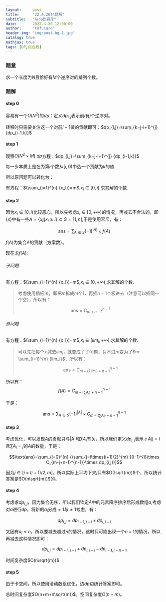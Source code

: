 ```yaml
---
layout:     post
title:      "22.4.26T4题解"
subtitle:   "从dp到容斥"
date:       2022-4-26 12:00:00
author:     "tofucurd"
header-img: "img/post-bg-1.jpg"
catalog: true
mathjax: true
tags: [DP,组合数]
---
```


### 题意

求一个长度为$N$且恰好有$M$个逆序对的排列个数。

### 题解

#### step 0

容易有一个$O(N^2)$的$dp$：定义$dp_{i,j}$表示前$i$有$j$个逆序对。

转移时只需要关注这一个对前$i-1$做的贡献即可：$dp_{i,j}=\sum_{k=j-i+1}^{j} {dp_{i-1,k}}$


#### step 1

观察$O(N^2 \times M) \ dp$方程：$dp_{i,j}=\sum_{k=j-i+1}^{j} {dp_{i-1,k}}$

每一步本质上是在为第$i$个数从$[i,0)$中选一个贡献为$k$的值

所以原问题可以转化为：

有方程：$(\sum_{i=1}^{n} {x_i})=m$,$x_i \in [0,i)$,求其解的个数.

#### step 2

因为$x_i \in [0,i)$比较恶心，所以先考虑$x_i \in [0,+\infty)$的情况，再减去不合法的，即$\{x\}$中有一些$A=\{x_i\|x_i \ge i\} \subset S=[1,n]$,于是使用容斥，有：

$$\text{ans}=\sum_{A \in S} {(-1)^{|A|}\times f(A)}$$


 $f(A)$为集合$A$的贡献（方案数）。

现在求$f(A)$:

###### 子问题

有方程：$(\sum_{i=1}^{n} {x_i})=m$,$x_i \in [0,+ \infty)$,求其解的个数.

> 考虑使用插板法，即把$m$拆成$m$个$1$，再插$n-1$个板进去（注意可以插同一个空），所以有：
>
> $$\text{ans}=C_{m+n-1}^{n-1}$$


###### 原问题

有方程：$(\sum_{i=1}^{n} {x_i})=m$,$x_i \in [lim_i,+ \infty)$,求其解的个数.

> 可以先把每个$x_i$减去$lim_i$，就变成了子问题，只不过$m$变为了$m-\sum_{i=1}^{n} {lim_i}$，所以有：
>
> $$\text{ans}=C_{m-(\sum{lim_i})+n-1}^{n-1}$$


所以有：
$$f(A)=C_{m-(\sum{A_i})+n-1}^{n-1}$$

于是：

$$\text{ans}=\sum_{A \in S} {(-1)^{|A|}\times C_{m-(\sum{A_i})+n-1}^{n-1}}$$


#### step 3

考虑优化，可以发现$A$的贡献只与\|A\|和$\sum{A_i}$有关，所以我们定义$dp_{i,j}$表示$\|A\|=i$且$\sum{A_i}=j$的$A$的数量，于是：

$$\text{ans}=\sum_{i=0}^{n} {\sum_{j=i\times(i+1)/2}^{m} {((-1)^{i}\times C_{m-j+n-1}^{n-1}}\times dp_{i,j})}$$

因为$j \in [i\times(i+1)/2,m]$，所以实际上平均下来$j$只有$O(\sqrt{m})$个，所以统计答案是$O(n\sqrt{m})$的。

#### step 4

考虑求$dp_{i,j}$，因为集合无序，所以我们钦定$A$中的元素降序排序后形成数组$a$,考虑对$a$进行$dp$，将新的$a_i$分成$=1$与$\ne 1$考虑，有：

$$dp_{i,j}=dp_{i-1,j-i}+dp_{i,j-i}$$

又因有$a_i \le n$，所以要减去超过$n$的情况，这时只可能出现一个$n+1$的情况，所以再减去这种情况即可：

$$dp_{i,j}=dp_{i-1,j-i}+dp_{i,j-i}-dp_{i-1,j-n-1}$$

时间复杂度$O(n\sqrt{m})$

#### step 5

由于卡空间，所以使用滚动数组优化，边$dp$边统计答案即可。

总时间复杂度$O(n+m+n\sqrt{m})$，空间复杂度$O(n+m)$。

